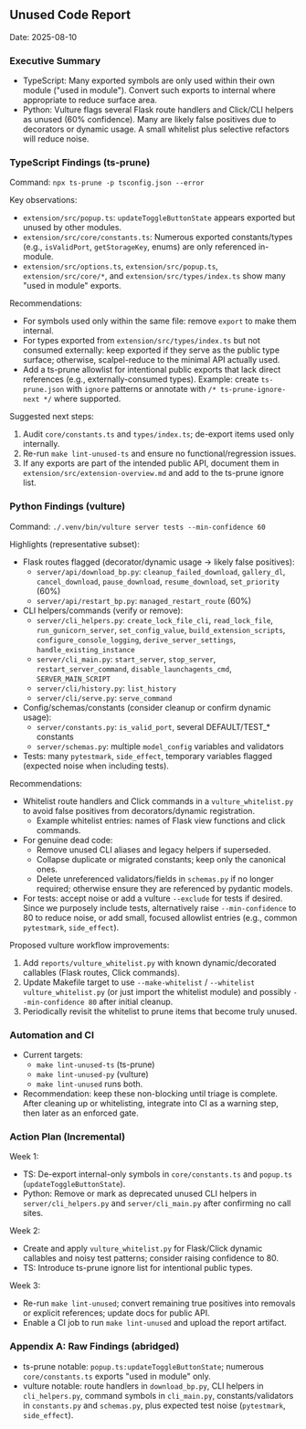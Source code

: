 ## Unused Code Report

Date: 2025-08-10

### Executive Summary

- TypeScript: Many exported symbols are only used within their own module ("used in module"). Convert such exports to internal where appropriate to reduce surface area.
- Python: Vulture flags several Flask route handlers and Click/CLI helpers as unused (60% confidence). Many are likely false positives due to decorators or dynamic usage. A small whitelist plus selective refactors will reduce noise.

### TypeScript Findings (ts-prune)

Command: `npx ts-prune -p tsconfig.json --error`

Key observations:
- `extension/src/popup.ts`: `updateToggleButtonState` appears exported but unused by other modules.
- `extension/src/core/constants.ts`: Numerous exported constants/types (e.g., `isValidPort`, `getStorageKey`, enums) are only referenced in-module.
- `extension/src/options.ts`, `extension/src/popup.ts`, `extension/src/core/*`, and `extension/src/types/index.ts` show many "used in module" exports.

Recommendations:
- For symbols used only within the same file: remove `export` to make them internal.
- For types exported from `extension/src/types/index.ts` but not consumed externally: keep exported if they serve as the public type surface; otherwise, scalpel-reduce to the minimal API actually used.
- Add a ts-prune allowlist for intentional public exports that lack direct references (e.g., externally-consumed types). Example: create `ts-prune.json` with `ignore` patterns or annotate with `/* ts-prune-ignore-next */` where supported.

Suggested next steps:
1. Audit `core/constants.ts` and `types/index.ts`; de-export items used only internally.
2. Re-run `make lint-unused-ts` and ensure no functional/regression issues.
3. If any exports are part of the intended public API, document them in `extension/src/extension-overview.md` and add to the ts-prune ignore list.

### Python Findings (vulture)

Command: `./.venv/bin/vulture server tests --min-confidence 60`

Highlights (representative subset):
- Flask routes flagged (decorator/dynamic usage → likely false positives):
  - `server/api/download_bp.py`: `cleanup_failed_download`, `gallery_dl`, `cancel_download`, `pause_download`, `resume_download`, `set_priority` (60%)
  - `server/api/restart_bp.py`: `managed_restart_route` (60%)
- CLI helpers/commands (verify or remove):
  - `server/cli_helpers.py`: `create_lock_file_cli`, `read_lock_file`, `run_gunicorn_server`, `set_config_value`, `build_extension_scripts`, `configure_console_logging`, `derive_server_settings`, `handle_existing_instance`
  - `server/cli_main.py`: `start_server`, `stop_server`, `restart_server_command`, `disable_launchagents_cmd`, `SERVER_MAIN_SCRIPT`
  - `server/cli/history.py`: `list_history`
  - `server/cli/serve.py`: `serve_command`
- Config/schemas/constants (consider cleanup or confirm dynamic usage):
  - `server/constants.py`: `is_valid_port`, several DEFAULT/TEST_* constants
  - `server/schemas.py`: multiple `model_config` variables and validators
- Tests: many `pytestmark`, `side_effect`, temporary variables flagged (expected noise when including tests).

Recommendations:
- Whitelist route handlers and Click commands in a `vulture_whitelist.py` to avoid false positives from decorators/dynamic registration.
  - Example whitelist entries: names of Flask view functions and click commands.
- For genuine dead code:
  - Remove unused CLI aliases and legacy helpers if superseded.
  - Collapse duplicate or migrated constants; keep only the canonical ones.
  - Delete unreferenced validators/fields in `schemas.py` if no longer required; otherwise ensure they are referenced by pydantic models.
- For tests: accept noise or add a vulture `--exclude` for tests if desired. Since we purposely include tests, alternatively raise `--min-confidence` to 80 to reduce noise, or add small, focused allowlist entries (e.g., common `pytestmark`, `side_effect`).

Proposed vulture workflow improvements:
1. Add `reports/vulture_whitelist.py` with known dynamic/decorated callables (Flask routes, Click commands).
2. Update Makefile target to use `--make-whitelist` / `--whitelist vulture_whitelist.py` (or just import the whitelist module) and possibly `--min-confidence 80` after initial cleanup.
3. Periodically revisit the whitelist to prune items that become truly unused.

### Automation and CI

- Current targets:
  - `make lint-unused-ts` (ts-prune)
  - `make lint-unused-py` (vulture)
  - `make lint-unused` runs both.
- Recommendation: keep these non-blocking until triage is complete. After cleaning up or whitelisting, integrate into CI as a warning step, then later as an enforced gate.

### Action Plan (Incremental)

Week 1:
- TS: De-export internal-only symbols in `core/constants.ts` and `popup.ts` (`updateToggleButtonState`).
- Python: Remove or mark as deprecated unused CLI helpers in `server/cli_helpers.py` and `server/cli_main.py` after confirming no call sites.

Week 2:
- Create and apply `vulture_whitelist.py` for Flask/Click dynamic callables and noisy test patterns; consider raising confidence to 80.
- TS: Introduce ts-prune ignore list for intentional public types.

Week 3:
- Re-run `make lint-unused`; convert remaining true positives into removals or explicit references; update docs for public API.
- Enable a CI job to run `make lint-unused` and upload the report artifact.

### Appendix A: Raw Findings (abridged)

- ts-prune notable: `popup.ts:updateToggleButtonState`; numerous `core/constants.ts` exports "used in module" only.
- vulture notable: route handlers in `download_bp.py`, CLI helpers in `cli_helpers.py`, command symbols in `cli_main.py`, constants/validators in `constants.py` and `schemas.py`, plus expected test noise (`pytestmark`, `side_effect`).
